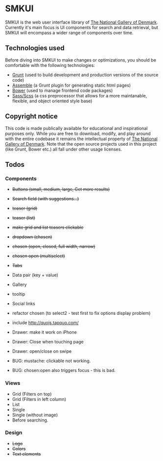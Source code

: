 # SMKUI

SMKUI is the web user interface library of [The National Gallery of Denmark](http://smk.dk/en). Currently it's main focus is UI components for search and data retrieval, but SMKUI will encompass a wider range of components over time.

## Technologies used
Before diving into SMKUI to make changes or optimizations, you should be comfortable with the following technologies:

- [Grunt](http://gruntjs.com/getting-started) (used to build development and production versions of the source code)
- [Assemble](http://assemble.io/docs) (a Grunt plugin for generating static html pages)
- [Bower](http://bower.io) (used to manage frontend code packages)
- [Sass/Scss](http://sass-lang.com/documentation) (a css preprocessor that allows for a more maintanable, flexible, and object oriented style base)

## Copyright notice
This code is made publically available for educational and inspirational purposes only. While you are free to download, modify, and play around with the entire codebase it remains the intellectual property of [The National Gallery of Denmark](http://smk.dk/en). Note that the open source projects used in this project (like Grunt, Bower etc.) all fall under other usage licenses.

## Todos

### Components
- <s>Buttons (small, medium, large, Get more results)</s>
- <s>Search field (with suggestions...)</s>
- <s>teaser (grid)</s>
- <s>teaser (list)</s>
- <s>make grid and list teasers clickable</s>

- <s>dropdown (chosen)</s>
- <s>chosen (open, closed, full width, narrow)</s>
- <s>chosen open (multiselect)</s>
- <s>Tabs</s>
- Data pair (key + value)
- Gallery

- tooltip
- Social links
- refactor chosen (to select2 - test first to fix options display problem)

- include http://quojs.tapquo.com/
- Drawer: make it work on iPhone
- Drawer: Close when touching page
- Drawer: open/close on swipe

- BUG: mustache: clickable not working.
- BUG: chosen:open also triggers focus - this is bad.

### Views
- Grid (Filters on top)
- Grid (Filters in left column)
- List
- Single
- Single (without image)
- Before searching.

### Design
- <s>Logo</s>
- <s>Colors</s>
- <s>Text elements</s>